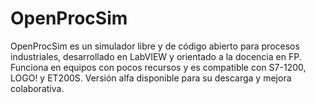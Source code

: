 # OpenProcSim
OpenProcSim es un simulador libre y de código abierto para procesos industriales, desarrollado en LabVIEW y orientado a la docencia en FP. Funciona en equipos con pocos recursos y es compatible con S7-1200, LOGO! y ET200S. Versión alfa disponible para su descarga y mejora colaborativa.
